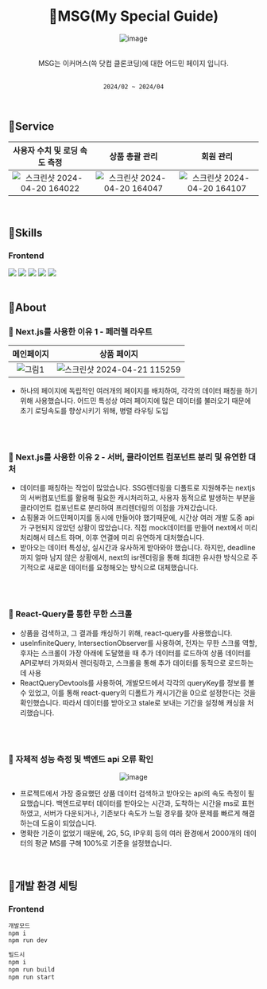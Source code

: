 <div align="center" >

# 🔗MSG(My Special Guide)
![image](https://github.com/1-MSG/admin_frontend/assets/87313979/0e1dcd95-4320-40c4-a2f7-360329015671)



</div>


<div align="center" >
</br>
MSG는 이커머스(쓱 닷컴 클론코딩)에 대한 어드민 페이지 입니다. 

</br>
</br>

`2024/02 ~ 2024/04`
</div>

</br>



## 🔗Service
<div align="center" >

| 사용자 수치 및 로딩 속도 측정 | 상품 총괄 관리 | 회원 관리 |
|:--------------:|:---------------:|:---------------:|
| ![스크린샷 2024-04-20 164022](https://github.com/1-MSG/admin_frontend/assets/87313979/b1f8cdb1-0a16-4786-a467-f4f3fa7cbaa1) | ![스크린샷 2024-04-20 164047](https://github.com/1-MSG/admin_frontend/assets/87313979/869cbc3c-f8b0-4827-aa1f-aad247cccf44) | ![스크린샷 2024-04-20 164107](https://github.com/1-MSG/admin_frontend/assets/87313979/6b0c113d-5d3f-4611-abac-01c04ee997ce) |



</div>

</br>


## 🔗Skills
### Frontend <br>
<div display = "flex">
<img src="https://img.shields.io/badge/nextjs-000000?style=for-the-badge&logo=next.js&logoColor=white">
<img src="https://img.shields.io/badge/vercel-000000?style=for-the-badge&logo=vercel&logoColor=white">
<img src="https://img.shields.io/badge/typescript-3178C1?style=for-the-badge&logo=typescript&logoColor=white">
<img src="https://img.shields.io/badge/react query-ff4153?style=for-the-badge&logo=react-query&logoColor=white">
<img src="https://img.shields.io/badge/chartjs-ff6384?style=for-the-badge&logo=chart.js&logoColor=white">


</div>

</br>



## 🔗About
### 📌 Next.js를 사용한 이유 1 - 페러렐 라우트 <br>
<div display = "flex">


 
| 메인페이지 | 상품 페이지 |
|:--------------:|:---------------:|
| ![그림1](https://github.com/1-MSG/admin_frontend/assets/87313979/44bc145f-85b7-4b3e-b966-558ae29b4698) | ![스크린샷 2024-04-21 115259](https://github.com/1-MSG/admin_frontend/assets/87313979/6f82173a-9b00-411e-b541-c2b3b1bcda83) | 

- 하나의 페이지에 독립적인 여러개의 페이지를 배치하여, 각각의 데이터 패칭을 하기 위해 사용했습니다. 어드민 특성상 여러 페이지에 많은 데이터를 불러오기 때문에 초기 로딩속도를 향상시키기 위해, 병렬 라우팅 도입 

</br>
</br>

### 📌 Next.js를 사용한 이유 2 - 서버, 클라이언트 컴포넌트 분리 및 유연한 대처 <br>
- 데이터를 패칭하는 작업이 많았습니다. SSG렌더링을 디폴트로 지원해주는 nextjs의 서버컴포넌트를 활용해 필요한 캐시처리하고, 사용자 동적으로 발생하는 부분을 클라이언트 컴포넌트로 분리하여 프리렌더링의 이점을 가져갔습니다.
- 쇼핑몰과 어드민페이지를 동시에 만들어야 했기때문에, 시간상 여러 개발 도중 api가 구현되지 않았던 상황이 많았습니다. 직접 mock데이터를 만들어 next에서 미리 처리해서 테스트 하며, 이후 연결에 미리 유연하게 대처했습니다.
- 받아오는 데이터 특성상, 실시간과 유사하게 받아와야 했습니다. 하지만, deadline까지 얼마 남지 않은 상황에서, next의 isr렌더링을 통해 최대한 유사한 방식으로 주기적으로 새로운 데이터를 요청해오는 방식으로 대체했습니다.

</br>
</br>

### 📌 React-Query를 통한 무한 스크롤 <br>
- 상품을 검색하고, 그 결과를 캐싱하기 위해, react-query를 사용했습니다. 
- useInfiniteQuery, IntersectionObserver를 사용하여, 전자는 무한 스크롤 역할, 후자는 스크롤이 가장 아래에 도달했을 때 추가 데이터를 로드하여 상품 데이터를 API로부터 가져와서 렌더링하고, 스크롤을 통해 추가 데이터를 동적으로 로드하는데 사용
- ReactQueryDevtools를 사용하여, 개발모드에서 각각의 queryKey를 정보를 볼 수 있었고, 이를 통해 react-query의 디폴트가 캐시기간을 0으로 설정한다는 것을 확인했습니다. 따라서 데이터를 받아오고 stale로 보내는 기간을 설정해 캐싱을 처리했습니다.

</br>
</br>

### 📌 자체적 성능 측정 및 백엔드 api 오류 확인 <br>
<div align="center" >
 
![image](https://github.com/1-MSG/admin_frontend/assets/87313979/38721227-0c9c-4842-ac0f-f82f8a9fd776)


</div>

- 프로젝트에서 가장 중요했던 상품 데이터 검색하고 받아오는 api의 속도 측정이 필요했습니다. 백엔드로부터 데이터를 받아오는 시간과, 도착하는 시간을 ms로 표현하였고, 서버가 다운되거나, 기존보다 속도가 느릴 경우를 찾아 문제를 빠르게 해결하는데 도움이 되었습니다. 
- 명확한 기준이 없었기 때문에, 2G, 5G, IP우회 등의 여러 환경에서 2000개의 데이터의 평균 MS를 구해 100%로 기준을 설정했습니다. 

</div>

</br>




## 🔗개발 환경 세팅
### Frontend <br>
```bash
개발모드
npm i
npm run dev

빌드시
npm i
npm run build
npm run start
```

</br>



